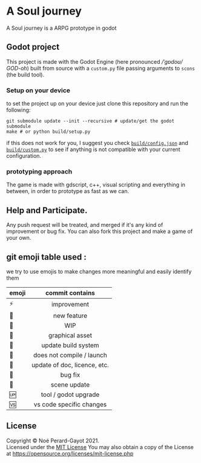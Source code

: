 # A Soul journey

A Soul journey is a ARPG prototype in godot

## Godot project

This project is made with the Godot Engine (here pronounced _/ˈɡɒdoʊ/_ _GOD-oh_) built from source with a `custom.py` file passing arguments to `scons` (the build tool).

### Setup on your device

to set the project up on your device just clone this repository and run the following:
   
```
git submodule update --init --recursive # update/get the godot submodule
make # or python build/setup.py
```
if this does not work for you, I suggest you check [`build/config.json`](build/config.json) and [`build/custom.py`](build/custom.py) to see if anything is not compatible with your current configuration.


### prototyping approach

The game is made with gdscript, c++, visual scripting and everything in between, in order to prototype as fast as we can.

## Help and Participate.

Any push request will be treated, and merged if it's any kind of improvement or bug fix.
You can also fork this project and make a game of your own.

## git emoji table used : 

we try to use emojis to make changes more meaningful and easily identify them

| emoji             | commit contains               |
| ------------------|:-----------------------------:|
| :zap:             | improvement                   |
| :tada:            | new feature                   |
| :construction:    | WIP                           |
| :art:             | graphical asset               |
| :wrench:          | update build system           |
| :no_entry_sign:   | does not compile / launch     |
| :page_facing_up:  | update of doc, licence, etc.  |
| :bug:             | bug fix                       |
| :leaves:          | scene update                  |
| :up:              | tool / godot upgrade          |
| :vs:              | vs code specific changes      |


## License

Copyright © Noé Perard-Gayot 2021.    
Licensed under the [MIT License](LICENSE.txt)
You may also obtain a copy of the License at https://opensource.org/licenses/mit-license.php 
